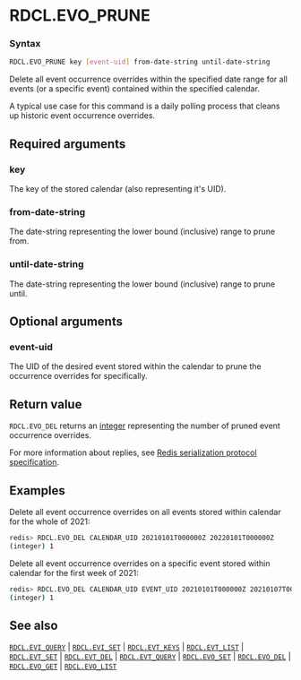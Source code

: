 # RDCL.EVO_PRUNE

### Syntax
```bash
RDCL.EVO_PRUNE key [event-uid] from-date-string until-date-string
```

Delete all event occurrence overrides within the specified date range for all events (or a specific event) contained within the specified calendar.

A typical use case for this command is a daily polling process that cleans up historic event occurrence overrides.

## Required arguments

### key
The key of the stored calendar (also representing it's UID).

### from-date-string
The date-string representing the lower bound (inclusive) range to prune from.

### until-date-string
The date-string representing the lower bound (inclusive) range to prune until.

## Optional arguments

### event-uid
The UID of the desired event stored within the calendar to prune the occurrence overrides for specifically.

## Return value 

`RDCL.EVO_DEL` returns an [integer](https://redis.io/docs/reference/protocol-spec/#integers) representing the number of pruned event occurrence overrides.

For more information about replies, see [Redis serialization protocol specification](https://redis.io/docs/reference/protocol-spec). 

## Examples

Delete all event occurrence overrides on all events stored within calendar for the whole of 2021:
```bash
redis> RDCL.EVO_DEL CALENDAR_UID 20210101T000000Z 20220101T000000Z
(integer) 1
```

Delete all event occurrence overrides on a specific event stored within calendar for the first week of 2021:
```bash
redis> RDCL.EVO_DEL CALENDAR_UID EVENT_UID 20210101T000000Z 20210107T000000Z
(integer) 1
```

## See also

[`RDCL.EVI_QUERY`](rdcl.evi_query.md) | [`RDCL.EVI_SET`](rdcl.evi_set.md) | [`RDCL.EVT_KEYS`](rdcl.evt_keys.md) | [`RDCL.EVT_LIST`](rdcl.evt_list.md) | [`RDCL.EVT_SET`](rdcl.evt_set.md) | [`RDCL.EVT_DEL`](rdcl.evt_del.md) | [`RDCL.EVT_QUERY`](rdcl.evt_query.md) | [`RDCL.EVO_SET`](rdcl.evo_set.md) | [`RDCL.EVO_DEL`](rdcl.evo_del.md) | [`RDCL.EVO_GET`](rdcl.evo_get.md) | [`RDCL.EVO_LIST`](rdcl.evo_list.md)
